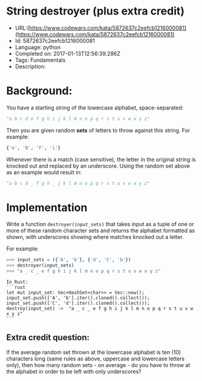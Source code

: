 # String destroyer (plus extra credit)

 - URL:[https://www.codewars.com/kata/5872637c2eefcb1216000081](https://www.codewars.com/kata/5872637c2eefcb1216000081)
 - Id: 5872637c2eefcb1216000081
 - Language: python
 - Completed on: 2017-01-13T12:56:39.286Z
 - Tags: Fundamentals
 - Description:
# Background:

You have a starting string of the lowercase alphabet, space-separated:
```python
"a b c d e f g h i j k l m n o p q r s t u v w x y z"
```
Then you are given random **sets** of letters to throw against this string. For example:
```python
{'e', 'B', 'F', 'i'}
```
Whenever there is a match (case sensitive), the letter in the original string is knocked out and replaced by an underscore. Using the random set above as an example would result in:
```python
"a b c d _ f g h _ j k l m n o p q r s t u v w x y z"
```

# Implementation
Write a function ```destroyer(input_sets)``` that takes input as a tuple of one or more of these random character sets and returns the alphabet formatted as shown, with underscores showing where matches knocked out a letter.

For example:
```python
>>> input_sets = ({'A', 'b'}, {'d', 'C', 'b'})
>>> destroyer(input_sets)
>>> "a _ c _ e f g h i j k l m n o p q r s t u v w x y z"
```
~~~if:rust
In Rust:
```rust
let mut input_set: Vec<HashSet<char>> = Vec::new();
input_set.push(['A', 'b'].iter().cloned().collect());
input_set.push(['C', 'd'].iter().cloned().collect());
destroy(input_set) ->  "a _ c _ e f g h i j k l m n o p q r s t u v w x y z"
```
~~~

## Extra credit question:

If the average random set thrown at the lowercase alphabet is ten (10) characters long (same rules as above, uppercase and lowercase letters only), then how many random sets - on average - do you have to throw at the alphabet in order to be left with only underscores?



